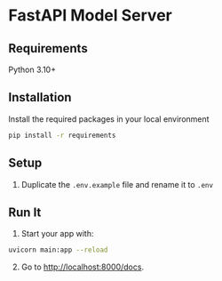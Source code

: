 # FastAPI Model Server

## Requirements

Python 3.10+

## Installation
Install the required packages in your local environment
```bash
pip install -r requirements
``` 

## Setup
1. Duplicate the `.env.example` file and rename it to `.env` 


## Run It

1. Start your  app with: 
```bash
uvicorn main:app --reload
```

2. Go to [http://localhost:8000/docs](http://localhost:8000/docs).